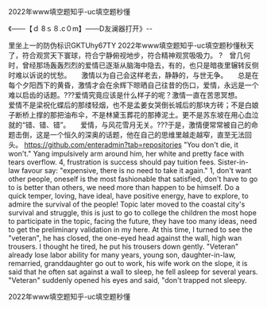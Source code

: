 2022年www填空题知乎-uc填空题秒懂

《——【ｄ 8ｓ８.c０m】——D友澜器打开》--

里坐上一的防伪标识GKTUhy67TY
2022年www填空题知乎-uc填空题秒懂秋天了，符合观赏天下寰球，符合宁静俯视地步，符合精神观赏吸吸力。
?　曾几何时，曾经那场轰轰烈烈的爱情已逐渐从脑海中隐去，有的，也只是暗夜里辗转反侧时难以诉说的忧愁。　　激情以为自己会这样老去，静静的，与世无争。　　总是在每个夕阳西下的黄昏，激情才会在余辉下晾晒自己往昔的伤口，爱情，永远是一个难以启齿的话题。???爱情究竟应该是什么样子的呢？激情一直在苦思冥想。　　爱情不是梁祝化蝶后的那缕轻烟，也不是孟姜女哭倒长城后的那块方砖；不是白娘子断桥上撑的那把油布伞，不是林黛玉葬花的那捧泥土。更不是苏东坡在用心血泣就的“错、错、错”。　　爱情，与风花雪月无关。???于是，激情便常常被自己的命题击倒，这是一个恒久的深奥的话题，他在自己的思维里越走越窄，直至无法回头。
https://github.com/enteradmin?tab=repositories
"You don't die, it won't."
Yang impulsively arm around him, her white and pretty face with tears overflow.
4, frustration is success should pay tuition fees.
Sister-in-law favour say: "expensive, there is no need to take it again."
1, don't want other people, oneself is the most fashionable that satisfied, don't have to go to is better than others, we need more than happen to be himself.
Do a quick temper, loving, have ideal, have positive energy, have to explore, to admire the survival of the people!
Topic later moved to the coastal city's survival and struggle, this is just to go to college the children the most hope to participate in the topic, facing the future, they have too many ideas, need to get the preliminary validation in my here.
At this time, I turned to see the "veteran", he has closed, the one-eyed head against the wall, high wan trousers.
I thought he tired, he put his trousers down gently.
"Veteran" already lose labor ability for many years, young son, daughter-in-law, remarried, granddaughter go out to work, his wife work on the slope, it is said that he often sat against a wall to sleep, he fell asleep for several years.
"Veteran" suddenly opened his eyes and said, "don't trapped not sleepy.




2022年www填空题知乎-uc填空题秒懂
